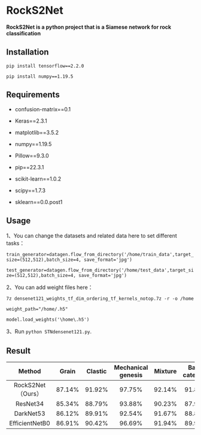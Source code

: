 # RockS2Net

**RockS2Net is a python project that is a Siamese network for rock classification**

## Installation

`pip install tensorflow==2.2.0`

`pip install numpy==1.19.5`

## Requirements
- confusion-matrix==0.1

- Keras==2.3.1

- matplotlib==3.5.2

- numpy==1.19.5

- Pillow==9.3.0

- pip==22.3.1

- scikit-learn==1.0.2

- scipy==1.7.3

- sklearn==0.0.post1

## Usage
1、You can change the datasets and related data here to set different tasks：

`train_generator=datagen.flow_from_directory('/home/train_data',target_size=(512,512),batch_size=4, save_format='jpg')`

`test_generator=datagen.flow_from_directory('/home/test_data',target_size=(512,512),batch_size=4, save_format='jpg')`

2、You can add weight files here：

`7z densenet121_weights_tf_dim_ordering_tf_kernels_notop.7z -r -o /home`

`weight_path="/home/.h5"`

`model.load_weights('\home\.h5')`

3、Run `python STNdensenet121.py`.

## Result

| Method |   Grain   | Clastic | Mechanical genesis | Mixture | Basic category |
|:--------------:|:---------:|:-----:|:------------------:|:-----:|:----:|
| RockS2Net（Ours）| 87.14%    | 91.92% |    97.75%   | 92.14% | 91.85% |
| ResNet34 | 85.34%    | 88.79% |    93.88%   | 90.23% | 87.99% |
| DarkNet53 | 86.12%    | 89.91% |    92.54%   | 91.67% | 88.83% |
| EfficientNetB0 | 86.91%    | 90.42% |    96.69%   | 91.94% | 89.96% |

